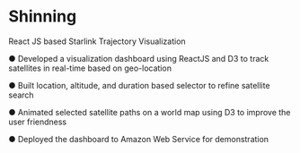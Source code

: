 # Shinning
React JS based Starlink Trajectory Visualization

● Developed a visualization dashboard using ReactJS and D3 to track satellites in real-time based on geo-location

● Built location, altitude, and duration based selector to refine satellite search

● Animated selected satellite paths on a world map using D3 to improve the user friendness

● Deployed the dashboard to Amazon Web Service for demonstration
